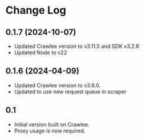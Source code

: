 # Change Log

## 0.1.7 (2024-10-07)

- Updated Crawlee version to v3.11.5 and SDK v3.2.6
- Updated Node to v22

## 0.1.6 (2024-04-09)

- Updated Crawlee version to v3.8.0.
- Updated to use new request queue in scraper

## 0.1

- Initial version built on Crawlee.
- Proxy usage is now required.
